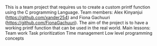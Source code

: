 This  is a team project that requires us to create a custom printf function using the C programming Language.
Team members:
  Alex Kinyanjui (https://github.com/xander254) and Fiona Gachuuri (https://github.com/FionaGachuuri).
The aim of the project is to have a working printf function that can be used in the real world.
Main lessons:
  Team work
  Task prioritization
  Time management
  Low level programming concepts
